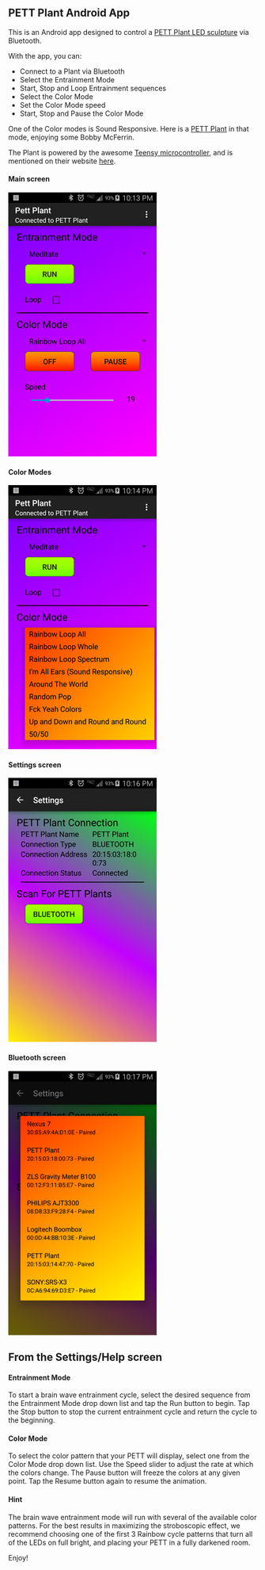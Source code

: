 ## PETT Plant Android App
This is an Android app designed to control a [PETT Plant LED sculpture](http://biotronesis.com/store/) via Bluetooth.

With the app, you can:

* Connect to a Plant via Bluetooth
* Select the Entrainment Mode
* Start, Stop and Loop Entrainment sequences 
* Select the Color Mode
* Set the Color Mode speed
* Start, Stop and Pause the Color Mode

One of the Color modes is Sound Responsive. Here is a [PETT Plant](https://vimeo.com/129860490) in that mode, enjoying some Bobby McFerrin.

The Plant is powered by the awesome [Teensy microcontroller](https://www.pjrc.com/teensy/), and is mentioned on their website [here](https://www.pjrc.com/pett-plant/).

#### Main screen
![Main Screen](documentation/screen_shots/pett-plant-screen-main-sm.png)

#### Color Modes
![Color Modes](documentation/screen_shots/pett-plant-screen-color-modes-sm.png)

#### Settings screen
![Settings Screen](documentation/screen_shots/pett-plant-screen-settings-sm.png)

#### Bluetooth screen
![Bluetooth Screen](documentation/screen_shots/pett-plant-screen-bluetooth-sm.png)

## From the Settings/Help screen
#### Entrainment Mode
To start a brain wave entrainment cycle, select the desired sequence from the Entrainment Mode drop down list and tap the Run button to begin. Tap the Stop button to stop the current entrainment cycle and return the cycle to the beginning.
     
#### Color Mode
To select the color pattern that your PETT will display, select one from the Color Mode drop down list. Use the Speed slider to adjust the rate at which the colors change. The Pause button will freeze the colors at any given point. Tap the Resume button again to resume the animation.

#### Hint
The brain wave entrainment mode will run with several of the available color patterns. For the best results in maximizing the stroboscopic effect, we recommend choosing 
one of the first 3 Rainbow cycle patterns that turn all of the LEDs on full bright, and placing your PETT in a fully darkened room.

Enjoy!
